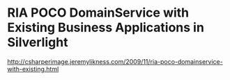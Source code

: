 <!--
id: 259339369
link: http://kevinisom.info/post/259339369/ria-poco-domainservice-with-existing-business
slug: ria-poco-domainservice-with-existing-business
date: Fri Nov 27 2009 22:51:57 GMT+1300 (NZDT)
raw: {"blog_name":"kevinisom","id":259339369,"post_url":"http://kevinisom.info/post/259339369/ria-poco-domainservice-with-existing-business","slug":"ria-poco-domainservice-with-existing-business","type":"link","date":"2009-11-27 09:51:57 GMT","timestamp":1259315517,"state":"published","format":"html","reblog_key":"FhE0oRX3","tags":[],"short_url":"http://tmblr.co/Zw68YyFTJHf","highlighted":[],"feed_item":"http://csharperimage.jeremylikness.com/2009/11/ria-poco-domainservice-with-existing.html","from_feed_id":"650234","note_count":0,"title":"RIA POCO DomainService with Existing Business Applications in Silverlight","url":"http://csharperimage.jeremylikness.com/2009/11/ria-poco-domainservice-with-existing.html","description":""}
publish: 2009-11-027
tags: 
title: RIA POCO DomainService with Existing Business Applications in Silverlight
-->


RIA POCO DomainService with Existing Business Applications in Silverlight
=========================================================================

<http://csharperimage.jeremylikness.com/2009/11/ria-poco-domainservice-with-existing.html>

